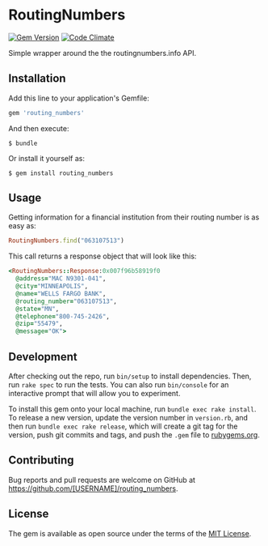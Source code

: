 # RoutingNumbers

[![Gem Version](http://img.shields.io/gem/v/routing_numbers.svg?style=flat)](http://badge.fury.io/rb/routing_numbers)
[![Code Climate](http://img.shields.io/codeclimate/github/mattpolito/routing_numbers.svg?style=flat)](https://codeclimate.com/github/mattpolito/routing_numbers)

Simple wrapper around the the routingnumbers.info API.

## Installation

Add this line to your application's Gemfile:

```ruby
gem 'routing_numbers'
```

And then execute:

    $ bundle

Or install it yourself as:

    $ gem install routing_numbers

## Usage

Getting information for a financial institution from their routing number is as easy as:

```ruby
RoutingNumbers.find("063107513")
```

This call returns a response object that will look like this:

```ruby
<RoutingNumbers::Response:0x007f96b58919f0
  @address="MAC N9301-041",
  @city="MINNEAPOLIS",
  @name="WELLS FARGO BANK",
  @routing_number="063107513",
  @state="MN",
  @telephone="800-745-2426",
  @zip="55479",
  @message="OK">
```

## Development

After checking out the repo, run `bin/setup` to install dependencies. Then, run `rake spec` to run the tests. You can also run `bin/console` for an interactive prompt that will allow you to experiment.

To install this gem onto your local machine, run `bundle exec rake install`. To release a new version, update the version number in `version.rb`, and then run `bundle exec rake release`, which will create a git tag for the version, push git commits and tags, and push the `.gem` file to [rubygems.org](https://rubygems.org).

## Contributing

Bug reports and pull requests are welcome on GitHub at https://github.com/[USERNAME]/routing_numbers.


## License

The gem is available as open source under the terms of the [MIT License](http://opensource.org/licenses/MIT).

